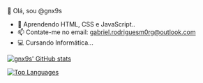👋 Olá, sou @gnx9s

- 📝 Aprendendo HTML, CSS e JavaScript..
- 📫 Contate-me no email: gabriel.rodriguesm0rg@outlook.com
- 💻 Cursando Informática...

[![gnx9s' GitHub stats](https://github-readme-stats.vercel.app/api?username=gnx9s&show_icons=true&theme=dark)](https://github.com/gnx9s/github-readme-stats)

[![Top Languages](https://github-readme-stats.vercel.app/api/top-langs/?username=gnx9s&theme=dark)](https://github.com/gnx9s/github-readme-stats)

